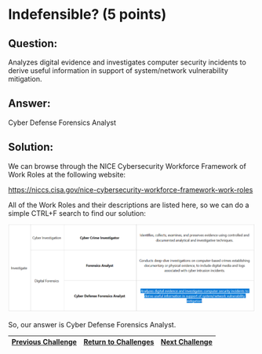 # Indefensible? (5 points)

## Question:

Analyzes digital evidence and investigates computer security incidents to derive useful information in support of system/network vulnerability mitigation.

## Answer:

Cyber Defense Forensics Analyst

## Solution:

We can browse through the NICE Cybersecurity Workforce Framework of Work Roles at the following website:

https://niccs.cisa.gov/nice-cybersecurity-workforce-framework-work-roles

All of the Work Roles and their descriptions are listed here, so we can do a simple CTRL+F search to find our solution:

[![nice-screenshot.png](nice-screenshot.png)](https://niccs.cisa.gov/nice-cybersecurity-workforce-framework-work-roles)

So, our answer is Cyber Defense Forensics Analyst.

| [Previous Challenge](/Challenges/Investigate/2/README.md#question) | [Return to Challenges](/Challenges/../../../#modules) | [Next Challenge](/Challenges/Investigate/4/README.md#question) |
| :------- | :-----: | ------: |
